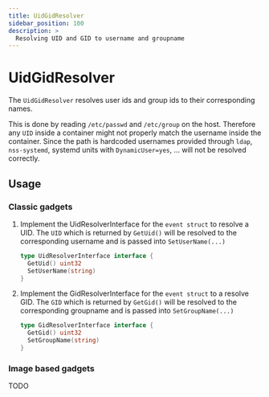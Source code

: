 ```yaml
---
title: UidGidResolver
sidebar_position: 100
description: >
  Resolving UID and GID to username and groupname
---
```


# UidGidResolver

The `UidGidResolver` resolves user ids and group ids to their corresponding names.

This is done by reading `/etc/passwd` and `/etc/group` on the host.
Therefore any `UID` inside a container might not properly match the username inside the container.
Since the path is hardcoded usernames provided through `ldap`, `nss-systemd`, systemd units with `DynamicUser=yes`, ... will not be resolved correctly.

## Usage

### Classic gadgets

1. Implement the UidResolverInterface for the `event struct` to resolve a UID.
   The `UID` which is returned by `GetUid()` will be resolved to the corresponding username and is passed into `SetUserName(...)`
    ```go
    type UidResolverInterface interface {
      GetUid() uint32
      SetUserName(string)
    }
    ```
2. Implement the GidResolverInterface for the `event struct` to a resolve GID.
   The `GID` which is returned by `GetGid()` will be resolved to the corresponding groupname and is passed into `SetGroupName(...)`
    ```go
    type GidResolverInterface interface {
      GetGid() uint32
      SetGroupName(string)
    }
    ```

### Image based gadgets

TODO
